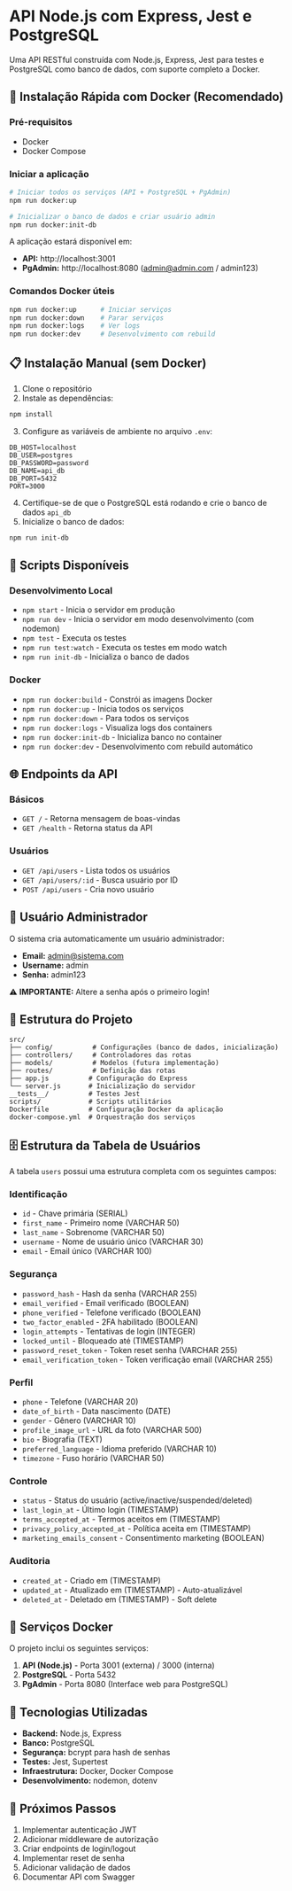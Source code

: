 # API Node.js com Express, Jest e PostgreSQL

Uma API RESTful construída com Node.js, Express, Jest para testes e PostgreSQL como banco de dados, com suporte completo a Docker.

## 🚀 Instalação Rápida com Docker (Recomendado)

### Pré-requisitos
- Docker
- Docker Compose

### Iniciar a aplicação
```bash
# Iniciar todos os serviços (API + PostgreSQL + PgAdmin)
npm run docker:up

# Inicializar o banco de dados e criar usuário admin
npm run docker:init-db
```

A aplicação estará disponível em:
- **API:** http://localhost:3001
- **PgAdmin:** http://localhost:8080 (admin@admin.com / admin123)

### Comandos Docker úteis
```bash
npm run docker:up      # Iniciar serviços
npm run docker:down    # Parar serviços
npm run docker:logs    # Ver logs
npm run docker:dev     # Desenvolvimento com rebuild
```

## 📋 Instalação Manual (sem Docker)

1. Clone o repositório
2. Instale as dependências:
```bash
npm install
```

3. Configure as variáveis de ambiente no arquivo `.env`:
```
DB_HOST=localhost
DB_USER=postgres
DB_PASSWORD=password
DB_NAME=api_db
DB_PORT=5432
PORT=3000
```

4. Certifique-se de que o PostgreSQL está rodando e crie o banco de dados `api_db`
5. Inicialize o banco de dados:
```bash
npm run init-db
```

## 📜 Scripts Disponíveis

### Desenvolvimento Local
- `npm start` - Inicia o servidor em produção
- `npm run dev` - Inicia o servidor em modo desenvolvimento (com nodemon)
- `npm test` - Executa os testes
- `npm run test:watch` - Executa os testes em modo watch
- `npm run init-db` - Inicializa o banco de dados

### Docker
- `npm run docker:build` - Constrói as imagens Docker
- `npm run docker:up` - Inicia todos os serviços
- `npm run docker:down` - Para todos os serviços
- `npm run docker:logs` - Visualiza logs dos containers
- `npm run docker:init-db` - Inicializa banco no container
- `npm run docker:dev` - Desenvolvimento com rebuild automático

## 🌐 Endpoints da API

### Básicos
- `GET /` - Retorna mensagem de boas-vindas
- `GET /health` - Retorna status da API

### Usuários
- `GET /api/users` - Lista todos os usuários
- `GET /api/users/:id` - Busca usuário por ID
- `POST /api/users` - Cria novo usuário

## 👤 Usuário Administrador

O sistema cria automaticamente um usuário administrador:
- **Email:** admin@sistema.com
- **Username:** admin
- **Senha:** admin123

⚠️ **IMPORTANTE:** Altere a senha após o primeiro login!

## 📁 Estrutura do Projeto

```
src/
├── config/          # Configurações (banco de dados, inicialização)
├── controllers/     # Controladores das rotas
├── models/          # Modelos (futura implementação)
├── routes/          # Definição das rotas
├── app.js          # Configuração do Express
└── server.js       # Inicialização do servidor
__tests__/          # Testes Jest
scripts/            # Scripts utilitários
Dockerfile          # Configuração Docker da aplicação
docker-compose.yml  # Orquestração dos serviços
```

## 🗄️ Estrutura da Tabela de Usuários

A tabela `users` possui uma estrutura completa com os seguintes campos:

### Identificação
- `id` - Chave primária (SERIAL)
- `first_name` - Primeiro nome (VARCHAR 50)
- `last_name` - Sobrenome (VARCHAR 50)
- `username` - Nome de usuário único (VARCHAR 30)
- `email` - Email único (VARCHAR 100)

### Segurança
- `password_hash` - Hash da senha (VARCHAR 255)
- `email_verified` - Email verificado (BOOLEAN)
- `phone_verified` - Telefone verificado (BOOLEAN)
- `two_factor_enabled` - 2FA habilitado (BOOLEAN)
- `login_attempts` - Tentativas de login (INTEGER)
- `locked_until` - Bloqueado até (TIMESTAMP)
- `password_reset_token` - Token reset senha (VARCHAR 255)
- `email_verification_token` - Token verificação email (VARCHAR 255)

### Perfil
- `phone` - Telefone (VARCHAR 20)
- `date_of_birth` - Data nascimento (DATE)
- `gender` - Gênero (VARCHAR 10)
- `profile_image_url` - URL da foto (VARCHAR 500)
- `bio` - Biografia (TEXT)
- `preferred_language` - Idioma preferido (VARCHAR 10)
- `timezone` - Fuso horário (VARCHAR 50)

### Controle
- `status` - Status do usuário (active/inactive/suspended/deleted)
- `last_login_at` - Último login (TIMESTAMP)
- `terms_accepted_at` - Termos aceitos em (TIMESTAMP)
- `privacy_policy_accepted_at` - Política aceita em (TIMESTAMP)
- `marketing_emails_consent` - Consentimento marketing (BOOLEAN)

### Auditoria
- `created_at` - Criado em (TIMESTAMP)
- `updated_at` - Atualizado em (TIMESTAMP) - Auto-atualizável
- `deleted_at` - Deletado em (TIMESTAMP) - Soft delete

## 🐳 Serviços Docker

O projeto inclui os seguintes serviços:

1. **API (Node.js)** - Porta 3001 (externa) / 3000 (interna)
2. **PostgreSQL** - Porta 5432
3. **PgAdmin** - Porta 8080 (Interface web para PostgreSQL)

## 🔧 Tecnologias Utilizadas

- **Backend:** Node.js, Express
- **Banco:** PostgreSQL
- **Segurança:** bcrypt para hash de senhas
- **Testes:** Jest, Supertest
- **Infraestrutura:** Docker, Docker Compose
- **Desenvolvimento:** nodemon, dotenv

## 🚀 Próximos Passos

1. Implementar autenticação JWT
2. Adicionar middleware de autorização
3. Criar endpoints de login/logout
4. Implementar reset de senha
5. Adicionar validação de dados
6. Documentar API com Swagger